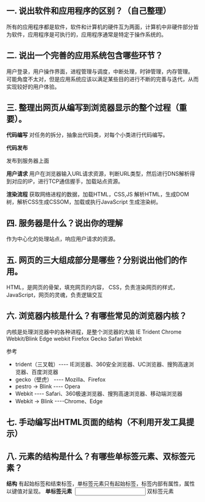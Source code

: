 ## 一. 说出软件和应用程序的区别？（自己整理）
所有的应用程序都是软件，软件和计算机的硬件互为两面，计算机中非硬件部分皆为软件，应用程序是可执行的，应用程序通常是特定于操作系统的。



## 二. 说出一个完善的应用系统包含哪些环节？
用户登录，用户操作界面，进程管理与调度，中断处理，时钟管理，内存管理。
可能角度不太对，但是应用系统应该以满足某些目的进行不断的完善与迭代，从而实现较好的用户体验。



## 三. 整理出网页从编写到浏览器显示的整个过程（重要）。
**代码编写**
对任务的拆分，抽象出代码类，对每个小类进行代码编写。

**代码发布**

发布到服务器上面

**用户请求**
用户在浏览器输入URL请求资源，判断URL类型，然后进行DNS解析得到对应的IP，进行TCP通信握手，加载站点资源。


**渲染流程**
获取网络进程的数据，加载HTML，CSS,JS
解析HTML，生成DOM树，解析CSS生成CSSOM，加载或执行JavaScript
生成渲染树。



## 四. 服务器是什么？说出你的理解

作为中心化的处理站点，响应用户请求的资源。



## 五. 网页的三大组成部分是哪些？分别说出他们的作用。
HTML，是网页的骨架，填充网页的内容，
CSS，负责渲染网页的样式，
JavaScript，网页的灵魂，负责逻辑交互



## 六. 浏览器内核是什么？有哪些常见的浏览器内核？
内核是处理浏览器中的各种进程，是整个浏览器的大脑
IE Trident
Chrome Webkit/Blink
Edge   webkit
Firefox Gecko
Safari Webkit

参考
* trident（三叉戟）---- IE浏览器、360安全浏览器、UC浏览器、搜狗高速浏览器、百度浏览器
* gecko（壁虎）      ---- Mozilla、Firefox
* pestro -> Blink      ---- Opera
* Webkit                   ---- Safari、360极速浏览器、搜狗高速浏览器、移动端浏览器
* Webkit  -> Blink    ----Chrome、Edge


## 七. 手动编写出HTML页面的结构（不利用开发工具提示）
<!Doctype HTML>
<head>
<meta charset="UTF-8">
<title>Document</title>


</head>
<body>

</body>



## 八. 元素的结构是什么？有哪些单标签元素、双标签元素？
**结构**
有起始标签和结束标签，单标签元素只有起始标签，标签内部有属性，属性以键值对呈现。
**单标签元素**
<img>
<input>
<meta>
双标签元素
<html>
<body>
<title>
<script>
<span>
<div>
<table>

**元素结构**
参考
元素的结构包括开始标签、结束标签、属性、内容。

``` html
单标签元素： <br> <img> <input> <meta> <hr>
双标签元素： <html> <head> <body> <title> <p> <i> <div> <a> <h1>
```


## 九. 元素之间有哪些关系？写出一个例子，并且说明他们的关系。
元素之间有兄弟元素，父子元素。
<div>
<span></span>
</div>
其中span是div的子元素，属于父子关系。



## 十. 注释的作用，HTML的注释如何编写。
注释是给人看的，方便理解程序的意义，注释的格式是//或者<--! -->
参考:
* 帮助自己记忆代码思路
* 便于和他人协同开发
* 临时注释代码，方便调试
* 自己开发框架时，便于他人理解和学习 

快捷键： ctrl + /